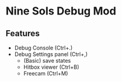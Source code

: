 # Nine Sols Debug Mod

## Features
- Debug Console (Ctrl+.)
- Debug Settings panel (Ctrl+,)
  - (Basic) save states
  - Hitbox viewer (Ctrl+B)
  - Freecam (Ctrl+M)
